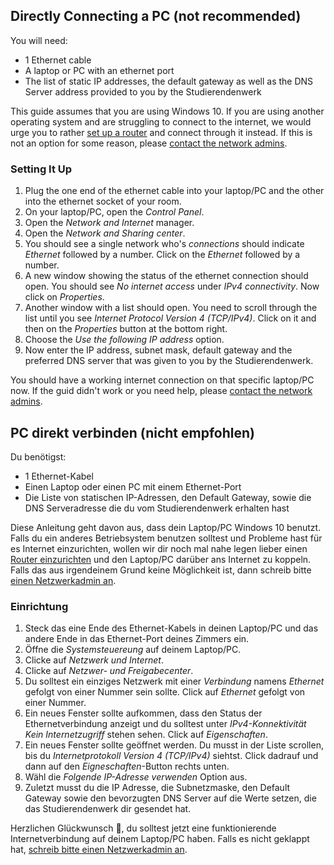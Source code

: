 <!-- English -->
## Directly Connecting a PC (not recommended)
You will need:

- 1 Ethernet cable
- A laptop or PC with an ethernet port
- The list of static IP addresses, the default gateway as well as the DNS Server address provided to you by the Studierendenwerk

This guide assumes that you are using Windows 10. If you are using another operating system and are struggling to connect to the internet, we would urge you to rather [set up a router](#a-router) and connect through it instead. If this is not an option for some reason, please [contact the network admins](/en/index.html#contact).

### Setting It Up

1. Plug the one end of the ethernet cable into your laptop/PC and the other into the ethernet socket of your room.
2. On your laptop/PC, open the _Control Panel_.
3. Open the _Network and Internet_ manager.
4. Open the _Network and Sharing center_.
5. You should see a single network who's _connections_ should indicate _Ethernet_ followed by a number. Click on the _Ethernet_ followed by a number. 
6. A new window showing the status of the ethernet connection should open. You should see _No internet access_ under _IPv4 connectivity_. Now click on _Properties_.
7. Another window with a list should open. You need to scroll through the list until you see _Internet Protocol Version 4 (TCP/IPv4)_. Click on it and then on the _Properties_ button at the bottom right.
8. Choose the _Use the following IP address_ option.
9. Now enter the IP address, subnet mask, default gateway and the preferred DNS server that was given to you by the Studierendenwerk.

You should have a working internet connection on that specific laptop/PC now. If the guid didn't work or you need help, please [contact the network admins](/en/index.html#contact).

<!-- Deutsch -->
## PC direkt verbinden (nicht empfohlen)

Du benötigst:
- 1 Ethernet-Kabel 
- Einen Laptop oder einen PC mit einem Ethernet-Port
- Die Liste von statischen IP-Adressen, den Default Gateway, sowie die DNS Serveradresse die du vom Studierendenwerk erhalten hast

Diese Anleitung geht davon aus, dass dein Laptop/PC Windows 10 benutzt. Falls du ein anderes Betriebsystem benutzen solltest und Probleme hast für es Internet einzurichten, wollen wir dir noch mal nahe legen lieber einen [Router einzurichten](#a-router) und den Laptop/PC darüber ans Internet zu koppeln. Falls das aus irgendeinem Grund keine Möglichkeit ist, dann schreib bitte [einen Netzwerkadmin an](/de/index.html#contact).

### Einrichtung

1. Steck das eine Ende des Ethernet-Kabels in deinen Laptop/PC und das andere Ende in das Ethernet-Port deines Zimmers ein.
2. Öffne die _Systemsteuereung_ auf deinem Laptop/PC.
3. Clicke auf _Netzwerk und Internet_.
4. Clicke auf _Netzwer- und Freigabecenter_.
5. Du solltest ein einziges Netzwerk mit einer _Verbindung_ namens _Ethernet_ gefolgt von einer Nummer sein sollte. Click auf _Ethernet_ gefolgt von einer Nummer.
6. Ein neues Fenster sollte aufkommen, dass den Status der Ethernetverbindung anzeigt und du solltest unter _IPv4-Konnektivität_ _Kein Internetzugriff_ stehen sehen. Click auf _Eigenschaften_.
7. Ein neues Fenster sollte geöffnet werden. Du musst in der Liste scrollen, bis du _Internetprotokoll Version 4 (TCP/IPv4)_ siehtst. Click dadrauf und dann auf den _Eigneschaften_-Button rechts unten.
8. Wähl die _Folgende IP-Adresse verwenden_ Option aus.
9. Zuletzt musst du die IP Adresse, die Subnetzmaske, den Default Gateway sowie den bevorzugten DNS Server auf die Werte setzen, die das Studierendenwerk dir gesendet hat.

Herzlichen Glückwunsch 🎉, du solltest jetzt eine funktionierende Internetverbindung auf deinem Laptop/PC haben. Falls es nicht geklappt hat, [schreib bitte einen Netzwerkadmin an](/de/index.html#contact).